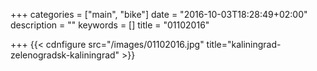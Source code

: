 +++
categories = ["main", "bike"]
date = "2016-10-03T18:28:49+02:00"
description = ""
keywords = []
title = "01102016"

+++
{{< cdnfigure src="/images/01102016.jpg" title="kaliningrad-zelenogradsk-kaliningrad" >}}

<!--more-->